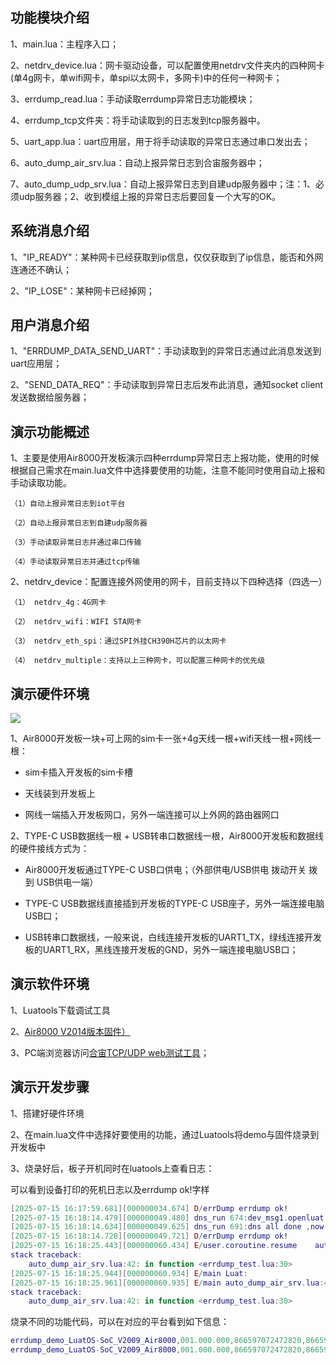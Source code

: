 ## 功能模块介绍

1、main.lua：主程序入口；

2、netdrv_device.lua：网卡驱动设备，可以配置使用netdrv文件夹内的四种网卡(单4g网卡，单wifi网卡，单spi以太网卡，多网卡)中的任何一种网卡；

3、errdump_read.lua：手动读取errdump异常日志功能模块；

4、errdump_tcp文件夹：将手动读取到的日志发到tcp服务器中。

5、uart_app.lua：uart应用层，用于将手动读取的异常日志通过串口发出去；

6、auto_dump_air_srv.lua：自动上报异常日志到合宙服务器中；

7、auto_dump_udp_srv.lua：自动上报异常日志到自建udp服务器中；注：1、必须udp服务器；2、收到模组上报的异常日志后要回复一个大写的OK。

## 系统消息介绍

1、"IP_READY"：某种网卡已经获取到ip信息，仅仅获取到了ip信息，能否和外网连通还不确认；

2、"IP_LOSE"：某种网卡已经掉网；

## 用户消息介绍

1、"ERRDUMP_DATA_SEND_UART"：手动读取到的异常日志通过此消息发送到uart应用层；

2、"SEND_DATA_REQ"：手动读取到异常日志后发布此消息，通知socket client发送数据给服务器；

## 演示功能概述

1、主要是使用Air8000开发板演示四种errdump异常日志上报功能，使用的时候根据自己需求在main.lua文件中选择要使用的功能，注意不能同时使用自动上报和手动读取功能。

    （1）自动上报异常日志到iot平台

    （2）自动上报异常日志到自建udp服务器

    （3）手动读取异常日志并通过串口传输

    （4）手动读取异常日志并通过tcp传输

2、netdrv_device：配置连接外网使用的网卡，目前支持以下四种选择（四选一）

    （1） netdrv_4g：4G网卡

    （2） netdrv_wifi：WIFI STA网卡

    （3） netdrv_eth_spi：通过SPI外挂CH390H芯片的以太网卡

    （4） netdrv_multiple：支持以上三种网卡，可以配置三种网卡的优先级

## 演示硬件环境

![](https://docs.openluat.com/air8000/luatos/app/image/netdrv_multi.jpg)

1、Air8000开发板一块+可上网的sim卡一张+4g天线一根+wifi天线一根+网线一根：

- sim卡插入开发板的sim卡槽

- 天线装到开发板上

- 网线一端插入开发板网口，另外一端连接可以上外网的路由器网口

2、TYPE-C USB数据线一根 + USB转串口数据线一根，Air8000开发板和数据线的硬件接线方式为：

- Air8000开发板通过TYPE-C USB口供电；（外部供电/USB供电 拨动开关 拨到 USB供电一端）

- TYPE-C USB数据线直接插到开发板的TYPE-C USB座子，另外一端连接电脑USB口；

- USB转串口数据线，一般来说，白线连接开发板的UART1_TX，绿线连接开发板的UART1_RX，黑线连接开发板的GND，另外一端连接电脑USB口；

## 演示软件环境

1、Luatools下载调试工具

2、[Air8000 V2014版本固件）](https://docs.openluat.com/air8000/luatos/firmware/)

3、PC端浏览器访问[合宙TCP/UDP web测试工具](https://netlab.luatos.com/)；

## 演示开发步骤

1、搭建好硬件环境

2、在main.lua文件中选择好要使用的功能，通过Luatools将demo与固件烧录到开发板中

3、烧录好后，板子开机同时在luatools上查看日志：

可以看到设备打印的死机日志以及errdump ok!字样

```lua
[2025-07-15 16:17:59.681][000000034.674] D/errDump errdump ok!
[2025-07-15 16:18:14.479][000000049.480] dns_run 674:dev_msg1.openluat.com state 0 id 4 ipv6 0 use dns server2, try 0
[2025-07-15 16:18:14.634][000000049.625] dns_run 691:dns all done ,now stop
[2025-07-15 16:18:14.728][000000049.721] D/errDump errdump ok!
[2025-07-15 16:18:25.443][000000060.434] E/user.coroutine.resume	auto_dump_air_srv.lua:42: attempt to index a nil value (global 'lllllllllog')
stack traceback:
	auto_dump_air_srv.lua:42: in function <errdump_test.lua:30>
[2025-07-15 16:18:25.944][000000060.934] E/main Luat:
[2025-07-15 16:18:25.961][000000060.935] E/main auto_dump_air_srv.lua:42: attempt to index a nil value (global 'lllllllllog')
stack traceback:
	auto_dump_air_srv.lua:42: in function <errdump_test.lua:30>

```

烧录不同的功能代码，可以在对应的平台看到如下信息：

```lua
errdump_demo_LuatOS-SoC_V2009_Air8000,001.000.000,866597072472820,866597072472820, 测试一下用户的记录功能
errdump_demo_LuatOS-SoC_V2009_Air8000,001.000.000,866597072472820,866597072472820, poweron reason:3 auto_dump_air_srv.lua:42: attempt to index a nil value (global 'lllllllllog') stack traceback: auto_dump_air_srv.lua:42: in function <errdump_test.lua:30>
```